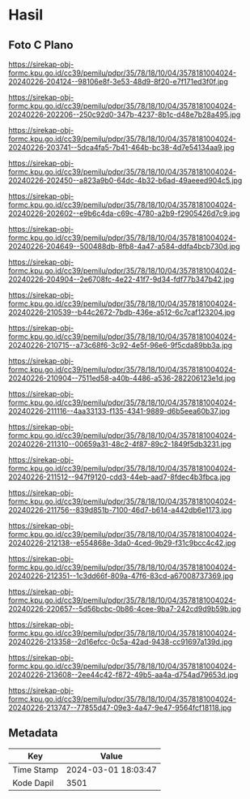 # Hasil

## Foto C Plano

https://sirekap-obj-formc.kpu.go.id/cc39/pemilu/pdpr/35/78/18/10/04/3578181004024-20240226-204124--98106e8f-3e53-48d9-8f20-e7f171ed3f0f.jpg

https://sirekap-obj-formc.kpu.go.id/cc39/pemilu/pdpr/35/78/18/10/04/3578181004024-20240226-202206--250c92d0-347b-4237-8b1c-d48e7b28a495.jpg

https://sirekap-obj-formc.kpu.go.id/cc39/pemilu/pdpr/35/78/18/10/04/3578181004024-20240226-203741--5dca4fa5-7b41-464b-bc38-4d7e54134aa9.jpg

https://sirekap-obj-formc.kpu.go.id/cc39/pemilu/pdpr/35/78/18/10/04/3578181004024-20240226-202450--a823a9b0-64dc-4b32-b6ad-49aeeed904c5.jpg

https://sirekap-obj-formc.kpu.go.id/cc39/pemilu/pdpr/35/78/18/10/04/3578181004024-20240226-202602--e9b6c4da-c69c-4780-a2b9-f2905426d7c9.jpg

https://sirekap-obj-formc.kpu.go.id/cc39/pemilu/pdpr/35/78/18/10/04/3578181004024-20240226-204649--500488db-8fb8-4a47-a584-ddfa4bcb730d.jpg

https://sirekap-obj-formc.kpu.go.id/cc39/pemilu/pdpr/35/78/18/10/04/3578181004024-20240226-204904--2e6708fc-4e22-41f7-9d34-fdf77b347b42.jpg

https://sirekap-obj-formc.kpu.go.id/cc39/pemilu/pdpr/35/78/18/10/04/3578181004024-20240226-210539--b44c2672-7bdb-436e-a512-6c7caf123204.jpg

https://sirekap-obj-formc.kpu.go.id/cc39/pemilu/pdpr/35/78/18/10/04/3578181004024-20240226-210715--a73c68f6-3c92-4e5f-96e6-9f5cda89bb3a.jpg

https://sirekap-obj-formc.kpu.go.id/cc39/pemilu/pdpr/35/78/18/10/04/3578181004024-20240226-210904--7511ed58-a40b-4486-a536-282206123e1d.jpg

https://sirekap-obj-formc.kpu.go.id/cc39/pemilu/pdpr/35/78/18/10/04/3578181004024-20240226-211116--4aa33133-f135-4341-9889-d6b5eea60b37.jpg

https://sirekap-obj-formc.kpu.go.id/cc39/pemilu/pdpr/35/78/18/10/04/3578181004024-20240226-211310--00659a31-48c2-4f87-89c2-1849f5db3231.jpg

https://sirekap-obj-formc.kpu.go.id/cc39/pemilu/pdpr/35/78/18/10/04/3578181004024-20240226-211512--947f9120-cdd3-44eb-aad7-8fdec4b3fbca.jpg

https://sirekap-obj-formc.kpu.go.id/cc39/pemilu/pdpr/35/78/18/10/04/3578181004024-20240226-211756--839d851b-7100-46d7-b614-a442db6e1173.jpg

https://sirekap-obj-formc.kpu.go.id/cc39/pemilu/pdpr/35/78/18/10/04/3578181004024-20240226-212138--e554868e-3da0-4ced-9b29-f31c9bcc4c42.jpg

https://sirekap-obj-formc.kpu.go.id/cc39/pemilu/pdpr/35/78/18/10/04/3578181004024-20240226-212351--1c3dd66f-809a-47f6-83cd-a67008737369.jpg

https://sirekap-obj-formc.kpu.go.id/cc39/pemilu/pdpr/35/78/18/10/04/3578181004024-20240226-220657--5d56bcbc-0b86-4cee-9ba7-242cd9d9b59b.jpg

https://sirekap-obj-formc.kpu.go.id/cc39/pemilu/pdpr/35/78/18/10/04/3578181004024-20240226-213358--2d16efcc-0c5a-42ad-9438-cc91697a139d.jpg

https://sirekap-obj-formc.kpu.go.id/cc39/pemilu/pdpr/35/78/18/10/04/3578181004024-20240226-213608--2ee44c42-f872-49b5-aa4a-d754ad79653d.jpg

https://sirekap-obj-formc.kpu.go.id/cc39/pemilu/pdpr/35/78/18/10/04/3578181004024-20240226-213747--77855d47-09e3-4a47-9e47-9564fcf18118.jpg


## Metadata

| Key        | Value               |
| ---------- | ------------------- |
| Time Stamp | 2024-03-01 18:03:47 |
| Kode Dapil | 3501                |



